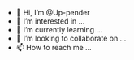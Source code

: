 - 👋 Hi, I’m @Up-pender
- 👀 I’m interested in ...
- 🌱 I’m currently learning ...
- 💞️ I’m looking to collaborate on ...
- 📫 How to reach me ...

<!---
Up-pender/Up-pender is a ✨ special ✨ repository because its `README.md` (this file) appears on your GitHub profile.
You can click the Preview link to take a look at your changes.
--->
